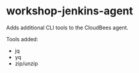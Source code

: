 # workshop-jenkins-agent
Adds additional CLI tools to the CloudBees agent.

Tools added:
- jq
- yq
- zip/unzip
